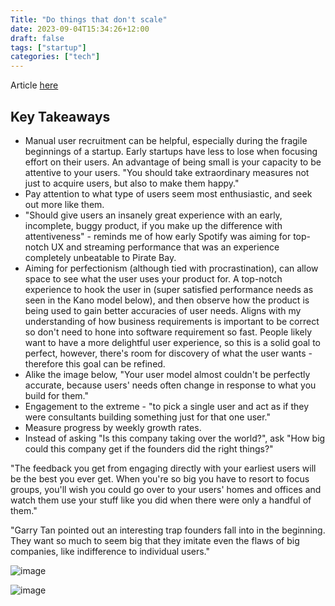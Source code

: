 ```yaml
---
Title: "Do things that don't scale"
date: 2023-09-04T15:34:26+12:00
draft: false
tags: ["startup"]
categories: ["tech"]
---
```


Article [here](https://www.ycombinator.com/library/96-do-things-that-don-t-scale?fbclid=IwAR1FfmzCphQ-KQS_ELqs9EuqA_FMtZnOFr9u-831QKyG2MA6CrXMtc_AlAE)

## Key Takeaways
- Manual user recruitment can be helpful, especially during the fragile beginnings of a startup. Early startups have less to lose when focusing effort on their users. An advantage of being small is your capacity to be attentive to your users. "You should take extraordinary measures not just to acquire users, but also to make them happy."
- Pay attention to what type of users seem most enthusiastic, and seek out more like them.
- "Should give users an insanely great experience with an early, incomplete, buggy product, if you make up the difference with attentiveness" - reminds me of how early Spotify was aiming for top-notch UX and streaming performance that was an experience completely unbeatable to Pirate Bay.
- Aiming for perfectionism (although tied with procrastination), can allow space to see what the user uses your product for. A top-notch experience to hook the user in (super satisfied performance needs as seen in the Kano model below), and then observe how the product is being used to gain better accuracies of user needs. Aligns with my understanding of how business requirements is important to be correct so don't need to hone into software requirement so fast. People likely want to have a more delightful user experience, so this is a solid goal to perfect, however, there's room for discovery of what the user wants - therefore this goal can be refined. 
- Alike the image below, "Your user model almost couldn't be perfectly accurate, because users' needs often change in response to what you build for them." 
- Engagement to the extreme - "to pick a single user and act as if they were consultants building something just for that one user."
- Measure progress by weekly growth rates.
- Instead of asking "Is this company taking over the world?", ask "How big could this company get if the founders did the right things?"

"The feedback you get from engaging directly with your earliest users will be the best you ever get. When you're so big you have to resort to focus groups, you'll wish you could go over to your users' homes and offices and watch them use your stuff like you did when there were only a handful of them."

"Garry Tan pointed out an interesting trap founders fall into in the beginning. They want so much to seem big that they imitate even the flaws of big companies, like indifference to individual users."

![image](https://github.com/yiyangjessieyu/Website/assets/101782677/d63f05d4-6463-4349-81ae-a58467b39c05)

![image](https://github.com/yiyangjessieyu/Website/assets/101782677/9d7538d3-1daa-4faf-b44f-a24a21be7134)


